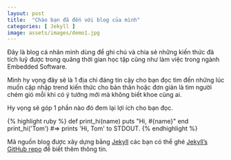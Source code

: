 ```yaml
---
layout: post
title:  "Chào bạn đã đến với blog của mình"
categories: [ Jekyll ]
image: assets/images/demo1.jpg
---
```

Đây là blog cá nhân mình dùng để ghi chú và chia sẻ những kiến thức đã tích luỹ được trong quãng thời gian học tập cũng như làm việc trong ngành Embedded Software.

Mình hy vọng đây sẽ là 1 địa chỉ đáng tin cậy cho bạn đọc tìm đến những lúc muốn cập nhập trend kiến thức cho bản thân hoặc đơn giản là tìm người chém gió mỗi khi có ý tưởng mới mà không biết khoe cùng ai.

Hy vọng sẽ góp 1 phần nào đó đem lại lợi ích cho bạn đọc.

{% highlight ruby %}
def print_hi(name)
  puts "Hi, #{name}"
end
print_hi('Tom')
#=> prints 'Hi, Tom' to STDOUT.
{% endhighlight %}

Mã nguồn blog được xây dựng bằng [Jekyll][jekyll] các bạn có thể ghé [Jekyll’s GitHub repo][jekyll-gh] để biết thêm thông tin.

[jekyll]: https://jekyllrb.com/docs/home
[jekyll-gh]:   https://github.com/jekyll/jekyll
